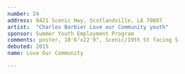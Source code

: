```yaml
---
number: 24
address: 8421 Scenic Hwy, Scotlandville, LA 70807
artist:  "Charles Barbier Love our Community youth"
sponsor: Summer Youth Employment Program
comments: poster, 10'6"x22'9", Scenic/19th St facing S
debuted: 2015
name: Love Our Community

---
```

